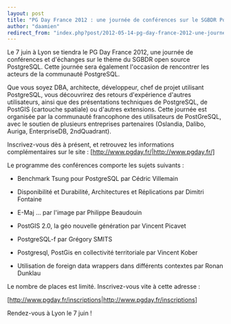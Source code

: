 ```yaml
---
layout: post
title: "PG Day France 2012 : une journée de conférences sur le SGBDR PostgreSQL."
author: "daamien"
redirect_from: "index.php?post/2012-05-14-pg-day-france-2012-une-journee-de-conferences-sur-le-sgbdr-postgresql "
---
```




Le 7 juin à Lyon se tiendra le PG Day France 2012, une journée de conférences et d'échanges sur le thème du SGBDR open source PostgreSQL. Cette journée sera également l'occasion de rencontrer les acteurs de la communauté PostgreSQL. 



Que vous soyez DBA, architecte, développeur, chef de projet utilisant PostgreSQL, vous découvrirez des retours d'expérience d'autres utilisateurs, ainsi que des présentations techniques de PostgreSQL, de PostGIS (cartouche spatiale) ou d'autres extensions. Cette journée est organisée par la communauté francophone des utilisateurs de PostGreSQL, avec le soutien de plusieurs entreprises partenaires (Oslandia, Dalibo, Auriga, EnterpriseDB, 2ndQuadrant).



Inscrivez-vous dès à présent, et retrouvez les informations complémentaires sur le site : [http://www.pgday.fr/|http://www.pgday.fr/]



Le programme des conférences comporte les sujets suivants :



  * Benchmark Tsung pour PostgreSQL par Cédric Villemain

  * Disponibilité et Durabilité, Architectures et Réplications par Dimitri Fontaine

  * E-Maj ... par l'image par Philippe Beaudouin

  * PostGIS 2.0, la géo nouvelle génération par Vincent Picavet

  * PostgreSQL-f par Grégory SMITS

  * Postgresql, PostGis en collectivité territoriale par Vincent Kober

  * Utilisation de foreign data wrappers dans différents contextes par Ronan Dunklau



Le nombre de places est limité. Inscrivez-vous vite à cette adresse :



[http://www.pgday.fr/inscriptions|http://www.pgday.fr/inscriptions]



Rendez-vous à Lyon le 7 juin !